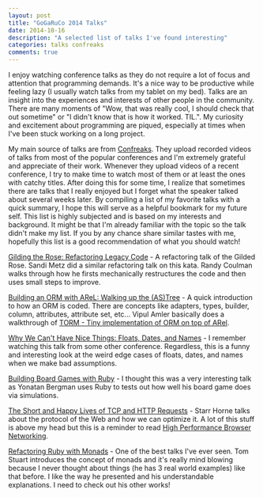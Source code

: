 ```yaml
---
layout: post
title: "GoGaRuCo 2014 Talks"
date: 2014-10-16
description: "A selected list of talks I've found interesting"
categories: talks confreaks
comments: true
---
```


I enjoy watching conference talks as they do not require a lot of focus and attention that programming demands. It's a nice way to be productive while feeling lazy (I usually watch talks from my tablet on my bed). Talks are an insight into the experiences and interests of other people in the community. There are many moments of "Wow, that was really cool, I should check that out sometime" or "I didn't know that is how it worked. TIL.". My curiosity and excitement about programming are piqued, especially at times when I've been stuck working on a long project.

My main source of talks are from [Confreaks](https://www.youtube.com/user/Confreaks). They upload recorded videos of talks from most of the popular conferences and I'm extremely grateful and appreciate of their work. Whenever they upload videos of a recent conference, I try to make time to watch most of them or at least the ones with catchy titles. After doing this for some time, I realize that sometimes there are talks that I really enjoyed but I forget what the speaker talked about several weeks later. By compiling a list of my favorite talks with a quick summary, I hope this will serve as a helpful bookmark for my future self. This list is highly subjected and is based on my interests and background. It might be that I'm already familiar with the topic so the talk didn't make my list. If you by any chance share similar tastes with me, hopefully this list is a good recommendation of what you should watch!

[Gilding the Rose: Refactoring Legacy Code](https://www.youtube.com/watch?v=r3bi2xv5t20) - A refactoring talk of the Gilded Rose. Sandi Metz did a similar refactoring talk on this kata. Randy Coulman walks through how he firsts mechanically restructures the code and then uses small steps to improve.

[Building an ORM with AReL: Walking up the (AS)Tree](https://www.youtube.com/watch?v=pTmTh7LNVic) - A quick introduction to how an ORM is coded. There are concepts like adapters, types, builder, column, attributes, attribute set, etc... Vipul Amler basically does a walkthrough of [TORM - Tiny implementation of ORM on top of ARel](https://github.com/prathamesh-sonpatki/torm).

[Why We Can't Have Nice Things: Floats, Dates, and Names](https://www.youtube.com/watch?v=asttlUG2OuI) - I remember watching this talk from some other conference. Regardless, this is a funny and interesting look at the weird edge cases of floats, dates, and names when we make bad assumptions.

[Building Board Games with Ruby](https://www.youtube.com/watch?v=EcnvbsXdbtI) - I thought this was a very interesting talk as Yonatan Bergman uses Ruby to tests out how well his board game does via simulations. 

[The Short and Happy Lives of TCP and HTTP Requests](https://www.youtube.com/watch?v=4tBCDOgtWCg) - Starr Horne talks about the protocol of the Web and how we can optimize it. A lot of this stuff is above my head but this is a reminder to read [High Performance Browser Networking](http://chimera.labs.oreilly.com/books/1230000000545).

[Refactoring Ruby with Monads](http://codon.com/refactoring-ruby-with-monads) - One of the best talks I've ever seen. Tom Stuart introduces the concept of monads and it's really mind blowing because I never thought about things (he has 3 real world examples) like that before. I like the way he presented and his understandable explanations. I need to check out his other works!
